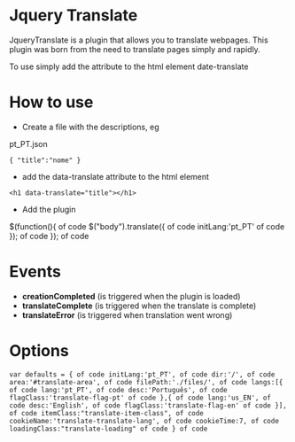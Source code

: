 # Jquery Translate #

JqueryTranslate is a plugin that allows you to translate webpages.
This plugin was born from the need to translate pages simply and rapidly.

To use simply add the attribute to the html element date-translate

<h1 data-translate="title"></h1>


How to use
==========


* Create a file with the descriptions, eg

pt_PT.json

`{
  "title":"nome"
}`

* add the data-translate attribute to the html element

`<h1 data-translate="title"></h1>`

* Add the plugin

 $(function(){ of code
    $("body").translate({ of code
      initLang:'pt_PT' of code
    }); of code
  }); of code


Events
==========

* **creationCompleted** (is triggered when the plugin is loaded)
* **translateComplete** (is triggered when the translate is complete)
* **translateError**    (is triggered when translation went wrong)

Options
==========

  `var defaults = { of code
    initLang:'pt_PT', of code
    dir:'/', of code
    area:'#translate-area', of code
    filePath:'./files/', of code
    langs:[{ of code
      lang:'pt_PT', of code
      desc:'Português', of code
      flagClass:'translate-flag-pt' of code
    },{ of code
      lang:'us_EN', of code
      desc:'English', of code
      flagClass:'translate-flag-en' of code
    }], of code
    itemClass:"translate-item-class", of code
    cookieName:'translate-translate-lang', of code
    cookieTime:7, of code
    loadingClass:"translate-loading" of code
  } of code `